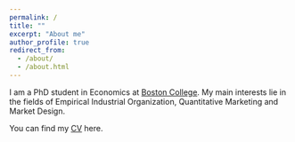 ```yaml
---
permalink: /
title: ""
excerpt: "About me"
author_profile: true
redirect_from:
  - /about/
  - /about.html
---
```

I am a PhD student in Economics at [Boston College](https://bc.edu/bc-web/schools/mcas/departments/economics.html). My main interests lie in the fields of Empirical Industrial Organization, Quantitative Marketing and Market Design.




You can find my [CV](http://cafigueroab.github.io/files/cv_2.pdf) here.
